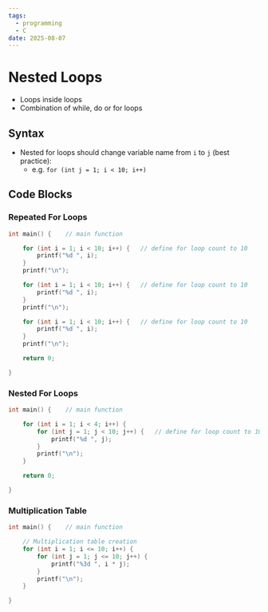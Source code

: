 ```yaml
---
tags:
  - programming
  - C
date: 2025-08-07
---
```

# Nested Loops

- Loops inside loops
- Combination of while, do or for loops
## Syntax

- Nested for loops should change variable name from `i` to `j` (best practice):
	- e.g. `for (int j = 1; i < 10; i++)`
## Code Blocks

### Repeated For Loops

```c
int main() {    // main function

    for (int i = 1; i < 10; i++) {   // define for loop count to 10
        printf("%d ", i);
    }
    printf("\n");

    for (int i = 1; i < 10; i++) {   // define for loop count to 10
        printf("%d ", i);
    }
    printf("\n");

    for (int i = 1; i < 10; i++) {   // define for loop count to 10
        printf("%d ", i);
    }
    printf("\n");

    return 0;

}
```
### Nested For Loops

```c
int main() {    // main function

    for (int i = 1; i < 4; i++) {
        for (int j = 1; j < 10; j++) {   // define for loop count to 10
            printf("%d ", j);
        }
        printf("\n");
    }

    return 0;

}
```
### Multiplication Table

```c
int main() {    // main function

    // Multiplication table creation
    for (int i = 1; i <= 10; i++) {
        for (int j = 1; j <= 10; j++) {
            printf("%3d ", i * j);
        }
        printf("\n");     
    }    

}
```